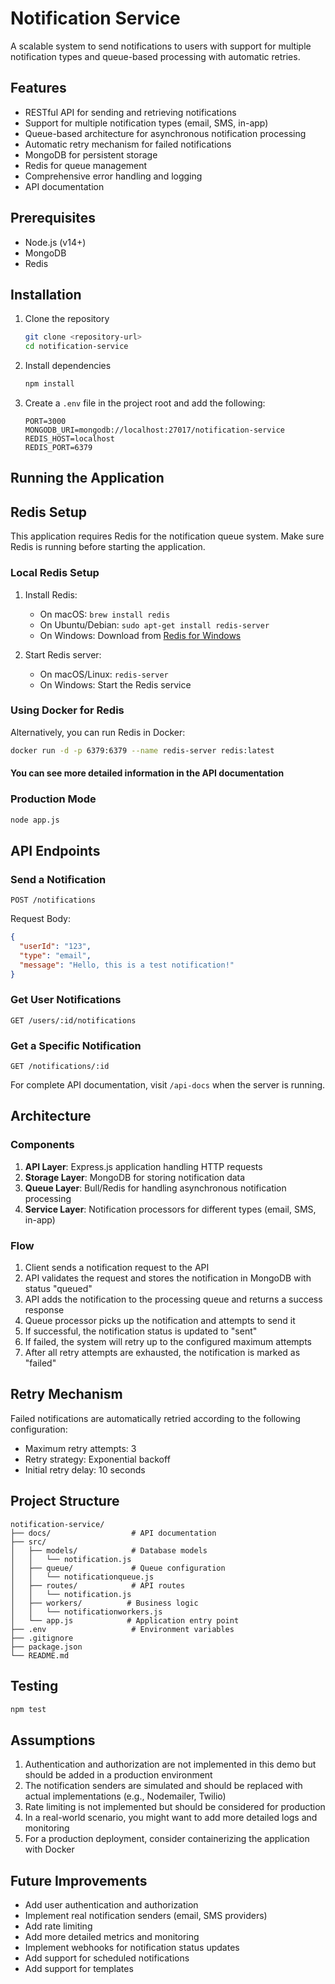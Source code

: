 # Notification Service

A scalable system to send notifications to users with support for multiple notification types and queue-based processing with automatic retries.

## Features

- RESTful API for sending and retrieving notifications
- Support for multiple notification types (email, SMS, in-app)
- Queue-based architecture for asynchronous notification processing
- Automatic retry mechanism for failed notifications
- MongoDB for persistent storage
- Redis for queue management
- Comprehensive error handling and logging
- API documentation

## Prerequisites

- Node.js (v14+)
- MongoDB
- Redis

## Installation

1. Clone the repository
   ```bash
   git clone <repository-url>
   cd notification-service
   ```

2. Install dependencies
   ```bash
   npm install
   ```

3. Create a `.env` file in the project root and add the following:
   ```
   PORT=3000
   MONGODB_URI=mongodb://localhost:27017/notification-service
   REDIS_HOST=localhost
   REDIS_PORT=6379
   ```

   

## Running the Application

## Redis Setup

This application requires Redis for the notification queue system. Make sure Redis is running before starting the application.

### Local Redis Setup

1. Install Redis:
   - On macOS: `brew install redis`
   - On Ubuntu/Debian: `sudo apt-get install redis-server`
   - On Windows: Download from [Redis for Windows](https://github.com/tporadowski/redis/releases)

2. Start Redis server:
   - On macOS/Linux: `redis-server`
   - On Windows: Start the Redis service

### Using Docker for Redis

Alternatively, you can run Redis in Docker:

```bash
docker run -d -p 6379:6379 --name redis-server redis:latest
```


#### You can see more detailed information in the API documentation

### Production Mode
```bash
node app.js
```

## API Endpoints

### Send a Notification
```
POST /notifications
```
Request Body:
```json
{
  "userId": "123",
  "type": "email",
  "message": "Hello, this is a test notification!"
}
```

### Get User Notifications
```
GET /users/:id/notifications
```

### Get a Specific Notification
```
GET /notifications/:id
```

For complete API documentation, visit `/api-docs` when the server is running.

## Architecture

### Components

1. **API Layer**: Express.js application handling HTTP requests
2. **Storage Layer**: MongoDB for storing notification data
3. **Queue Layer**: Bull/Redis for handling asynchronous notification processing
4. **Service Layer**: Notification processors for different types (email, SMS, in-app)

### Flow

1. Client sends a notification request to the API
2. API validates the request and stores the notification in MongoDB with status "queued"
3. API adds the notification to the processing queue and returns a success response
4. Queue processor picks up the notification and attempts to send it
5. If successful, the notification status is updated to "sent"
6. If failed, the system will retry up to the configured maximum attempts
7. After all retry attempts are exhausted, the notification is marked as "failed"

## Retry Mechanism

Failed notifications are automatically retried according to the following configuration:
- Maximum retry attempts: 3
- Retry strategy: Exponential backoff
- Initial retry delay: 10 seconds

## Project Structure

```
notification-service/
├── docs/                  # API documentation
├── src/
│   ├── models/            # Database models
│   │   └── notification.js
│   ├── queue/             # Queue configuration
│   │   └── notificationqueue.js
│   ├── routes/            # API routes
│   │   └── notification.js
│   ├── workers/          # Business logic
│   │   └── notificationworkers.js
│   └── app.js            # Application entry point
├── .env                   # Environment variables
├── .gitignore
├── package.json
└── README.md
```

## Testing

```bash
npm test
```

## Assumptions

1. Authentication and authorization are not implemented in this demo but should be added in a production environment
2. The notification senders are simulated and should be replaced with actual implementations (e.g., Nodemailer, Twilio)
3. Rate limiting is not implemented but should be considered for production
4. In a real-world scenario, you might want to add more detailed logs and monitoring
5. For a production deployment, consider containerizing the application with Docker

## Future Improvements

- Add user authentication and authorization
- Implement real notification senders (email, SMS providers)
- Add rate limiting
- Add more detailed metrics and monitoring
- Implement webhooks for notification status updates
- Add support for scheduled notifications
- Add support for templates

